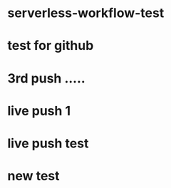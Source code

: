 # serverless-workflow-test
# test for github
# 3rd push .....
# live push 1
# live push test
# new test
#